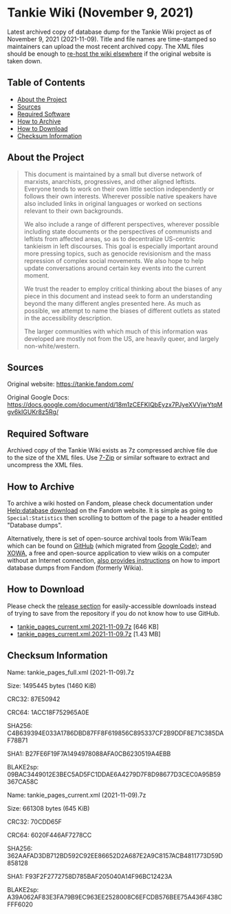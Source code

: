 # Tankie Wiki (November 9, 2021)
Latest archived copy of database dump for the Tankie Wiki project as of November 9, 2021 (2021-11-09). Title and file names are time-stamped so maintainers can upload the most recent archived copy. The XML files should be enough to [re-host the wiki elsewhere](https://www.mediawiki.org/wiki/Manual:Importing_XML_dumps) if the original website is taken down.

## Table of Contents
* [About the Project](#about-the-project)
* [Sources](#sources)
* [Required Software](#required-software)
* [How to Archive](#how-to-archive)
* [How to Download](#how-to-download)
* [Checksum Information](#checksum-information)

## About the Project
>
>This document is maintained by a small but diverse network of marxists, anarchists, progressives, and other aligned leftists. Everyone tends to work on their own little section independently or follows their own interests. Wherever possible native speakers have also included links in original languages or worked on sections relevant to their own backgrounds.
>
>We also include a range of different perspectives, wherever possible including state documents or the perspectives of communists and leftists from affected areas, so as to decentralize US-centric tankieism in left discourses. This goal is especially important around more pressing topics, such as genocide revisionism and the mass repression of complex social movements. We also hope to help update conversations around certain key events into the current moment.
>
>We trust the reader to employ critical thinking about the biases of any piece in this document and instead seek to form an understanding beyond the many different angles presented here. As much as possible, we attempt to name the biases of different outlets as stated in the accessibility description.
>
>The larger communities with which much of this information was developed are mostly not from the US, are heavily queer, and largely non-white/western.

## Sources

Original website: https://tankie.fandom.com/

Original Google Docs: https://docs.google.com/document/d/18m1zCEFKIQbEyzx7PJyeXVVjwYtqMgv6kIGUKr8z5Rg/

## Required Software
Archived copy of the Tankie Wiki exists as 7z compressed archive file due to the size of the XML files. Use [7-Zip](https://www.7-zip.org/) or similar software to extract and uncompress the XML files.

## How to Archive
To archive a wiki hosted on Fandom, please check documentation under [Help:database download](https://community.fandom.com/wiki/Help:Database_download) on the Fandom website. It is simple as going to ```Special:Statistics``` then scrolling to bottom of the page to a header entitled "Database dumps".

Alternatively, there is set of open-source archival tools from WikiTeam which can be found on [GitHub](https://github.com/WikiTeam/wikiteam) (which migrated from [Google Code](https://code.google.com/archive/p/wikiteam/)); and [XOWA](http://xowa.org/), a free and open-source application to view wikis on a computer without an Internet connection, [also provides instructions](http://xowa.org/home/wiki/App/Wiki_types/Wikia.com) on how to import database dumps from Fandom (formerly Wikia).

## How to Download
Please check the [release section](https://github.com/BlackBorscht/Tankie-Wiki-2021-11-09/releases) for easily-accessible downloads instead of trying to save from the repository if you do not know how to use GitHub.
* [tankie_pages_current.xml.2021-11-09.7z](https://github.com/BlackBorscht/Tankie-Wiki-2021-11-09/releases/download/archived/tankie_pages_current.xml.2021-11-09.7z) [646 KB]
* [tankie_pages_current.xml.2021-11-09.7z](https://github.com/BlackBorscht/Tankie-Wiki-2021-11-09/releases/download/archived/tankie_pages_full.xml.2021-11-09.7z) [1.43 MB]
## Checksum Information

Name: tankie_pages_full.xml (2021-11-09).7z

Size: 1495445 bytes (1460 KiB)

CRC32: 87E50942

CRC64: 1ACC18F752965A0E

SHA256: C4B639394E033A1786DBD87FF8F619856C895337CF2B9DDF8E71C385DAF78B71

SHA1: B27FE6F19F7A1494978088AFA0CB6230519A4EBB

BLAKE2sp: 09BAC3449012E3BEC5AD5FC1DDAE6A4279D7F8D98677D3CEC0A95B59367CA58C

Name: tankie_pages_current.xml (2021-11-09).7z

Size: 661308 bytes (645 KiB)

CRC32: 70CDD65F

CRC64: 6020F446AF7278CC

SHA256: 362AAFAD3DB712BD592C92EE86652D2A687E2A9C8157ACB4811773D59D858128

SHA1: F93F2F2772758D785BAF205040A14F96BC12423A

BLAKE2sp: A39A062AF83E3FA79B9EC963EE2528008C6EFCDB576BEE75A436F438CFFF6020
